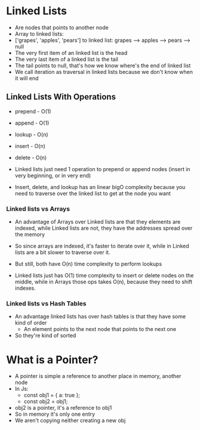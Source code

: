 # Linked Lists
- Are nodes that points to another node
- Array to linked lists:
- ['grapes', 'apples', 'pears'] to linked list: grapes --> apples --> pears --> null
- The very first item of an linked list is the head
- The very last item of a linked list is the tail
- The tail points to null, that's how we know where's the end of linked list
- We call iteration as traversal in linked lists because we don't know when it will end

## Linked Lists With Operations
- prepend - O(1)
- append - O(1)
- lookup - O(n)
- insert - O(n)
- delete - O(n)

- Linked lists just need 1 operation to prepend or append nodes (insert in very beginning, or in very end)
- Insert, delete, and lookup has an linear bigO complexity because you need to traverse over the linked list to get at the node you want

### Linked lists vs Arrays
- An advantage of Arrays over Linked lists are that they elements are indexed, while Linked lists are not, they have the addresses spread over the memory
- So since arrays are indexed, it's faster to iterate over it, while in Linked lists are a bit slower to traverse over it.
- But still, both have O(n) time complexity to perform lookups

- Linked lists just has O(1) time complexity to insert or delete nodes on the middle, while in Arrays those ops takes O(n), because they need to shift indexes.

### Linked lists vs Hash Tables
- An advantage linked lists has over hash tables is that they have some kind of order
  - An element points to the next node that points to the next one
- So they're kind of sorted

# What is a Pointer?
- A pointer is simple a reference to another place in memory, another node
- In Js:
  - const obj1 = { a: true };
  - const obj2 = obj1;
- obj2 is a pointer, it's a reference to obj1
- So in memory it's only one entry
- We aren't copying neither creating a new obj